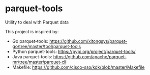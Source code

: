 # parquet-tools
Utility to deal with Parquet data

This project is inspired by:

* Go parquet-tools: https://github.com/xitongsys/parquet-go/tree/master/tool/parquet-tools
* Python parquet-tools: https://pypi.org/project/parquet-tools/
* Java parquet-tools: https://github.com/apache/parquet-mr/tree/master/parquet-cli
* Makefile: https://github.com/cisco-sso/kdk/blob/master/Makefile
